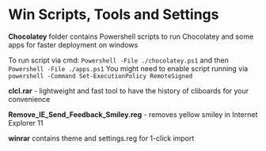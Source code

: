 # Win Scripts, Tools and Settings
**Chocolatey** folder contains Powershell scripts to run Chocolatey and some apps for faster deployment on windows

To run script via cmd: `Powershell -File ./chocolatey.ps1` and then `Powershell -File ./apps.ps1`
You might need to enable script running via `powershell -Command Set-ExecutionPolicy RemoteSigned` 

**clcl.rar** - lightweight and fast tool to have the history of cliboards for your convenience

**Remove_IE_Send_Feedback_Smiley.reg** - removes yellow smiley in Internet Explorer 11

**winrar** contains theme and settings.reg for 1-click import


